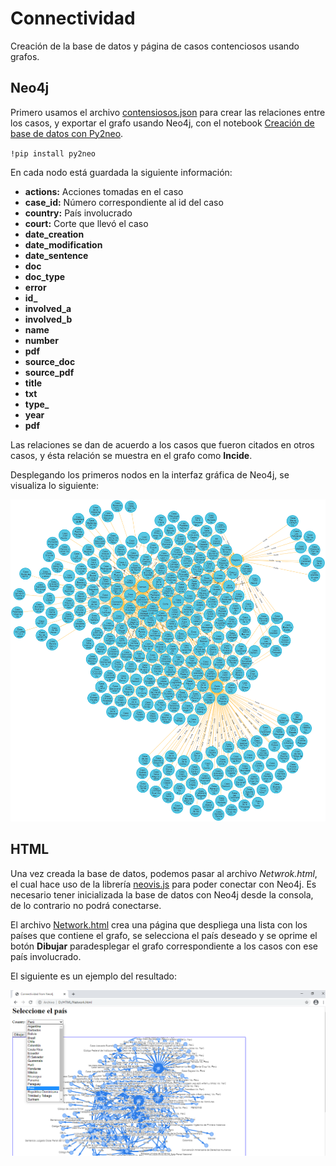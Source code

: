 # Connectividad
Creación de la base de datos y página de casos contenciosos usando grafos.

## Neo4j
Primero usamos el archivo [contensiosos.json](https://github.com/CharlesAG/Connectividad/blob/main/contensiosos.json) para crear las relaciones entre los casos, y exportar el grafo usando Neo4j, con el notebook [Creación de base de datos con Py2neo](https://github.com/CharlesAG/Connectividad/blob/main/Creaci%C3%B3n%20de%20base%20de%20datos%20con%20Py2neo%20(Neo4j%20for%20Python).ipynb).

`!pip install py2neo`

En cada nodo está guardada la siguiente información:
* **actions:** Acciones tomadas en el caso
* **case_id:** Número correspondiente al id del caso
* **country:** País involucrado 
* **court:** Corte que llevó el caso
* **date_creation**
* **date_modification**
* **date_sentence**
* **doc**
* **doc_type**
* **error**
* **id_**
* **involved_a**
* **involved_b**
* **name**
* **number**
* **pdf**
* **source_doc**
* **source_pdf**
* **title**
* **txt**
* **type_**
* **year**
* **pdf**

Las relaciones se dan de acuerdo a los casos que fueron citados en otros casos, y ésta relación se muestra en el grafo como **Incide**.

Desplegando los primeros nodos en la interfaz gráfica de Neo4j, se visualiza lo siguiente:

![Image of graph database](https://github.com/CharlesAG/Connectividad/blob/main/images/graph1.png)

## HTML

Una vez creada la base de datos, podemos pasar al archivo *Netwrok.html*, el cual hace uso de la librería [neovis.js](https://github.com/neo4j-contrib/neovis.js/) para poder conectar con Neo4j.
Es necesario tener inicializada la base de datos con Neo4j desde la consola, de lo contrario no podrá conectarse.

El archivo [Network.html](https://github.com/CharlesAG/Connectividad/blob/main/Network.html) crea una página que despliega una lista con los países que contiene el grafo, se selecciona el país deseado y se oprime el botón **Dibujar** paradesplegar el grafo correspondiente a los casos con ese país involucrado.

El siguiente es un ejemplo del resultado:

![Ejemplo Network.html](https://github.com/CharlesAG/Connectividad/blob/main/images/Ejemplo%20Network.html.png)

